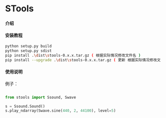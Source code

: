 # STools

#### 介绍

#### 安装教程

```bash
python setup.py build
python setup.py sdist
pip install .\dist\stools-0.x.x.tar.gz ( 根据实际情况修改文件名 )
pip install --upgrade .\dist\stools-0.x.x.tar.gz ( 更新 根据实际情况修改文件名 )
```

#### 使用说明

例子：

```python

from stools import Ssound, Swave

s = Ssound.Sound()
s.play_ndarray(Swave.sine(440, 2, 44100), level=5)

```
